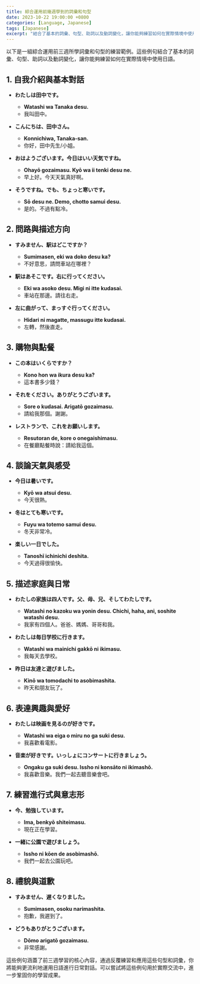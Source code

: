 ```yaml
---
title: 綜合運用前幾週學到的詞彙和句型
date: 2023-10-22 19:00:00 +0800
categories: [Language, Japanese]
tags: [Japanese] 
excerpt: "結合了基本的詞彙、句型、助詞以及動詞變化，讓你能夠練習如何在實際情境中使用日語"
---
```


以下是一組綜合運用前三週所學詞彙和句型的練習範例。這些例句結合了基本的詞彙、句型、助詞以及動詞變化，讓你能夠練習如何在實際情境中使用日語。

## **1. 自我介紹與基本對話**

- **わたしは田中です。**
  - **Watashi wa Tanaka desu.**
  - 我叫田中。

- **こんにちは、田中さん。**
  - **Konnichiwa, Tanaka-san.**
  - 你好，田中先生/小姐。

- **おはようございます。今日はいい天気ですね。**
  - **Ohayō gozaimasu. Kyō wa ii tenki desu ne.**
  - 早上好。今天天氣真好啊。

- **そうですね。でも、ちょっと寒いです。**
  - **Sō desu ne. Demo, chotto samui desu.**
  - 是的。不過有點冷。

## **2. 問路與描述方向**

- **すみません、駅はどこですか？**
  - **Sumimasen, eki wa doko desu ka?**
  - 不好意思，請問車站在哪裡？

- **駅はあそこです。右に行ってください。**
  - **Eki wa asoko desu. Migi ni itte kudasai.**
  - 車站在那邊。請往右走。

- **左に曲がって、まっすぐ行ってください。**
  - **Hidari ni magatte, massugu itte kudasai.**
  - 左轉，然後直走。

## **3. 購物與點餐**

- **この本はいくらですか？**
  - **Kono hon wa ikura desu ka?**
  - 這本書多少錢？

- **それをください。ありがとうございます。**
  - **Sore o kudasai. Arigatō gozaimasu.**
  - 請給我那個。謝謝。

- **レストランで、これをお願いします。**
  - **Resutoran de, kore o onegaishimasu.**
  - 在餐廳點餐時說：請給我這個。

## **4. 談論天氣與感受**

- **今日は暑いです。**
  - **Kyō wa atsui desu.**
  - 今天很熱。

- **冬はとても寒いです。**
  - **Fuyu wa totemo samui desu.**
  - 冬天非常冷。

- **楽しい一日でした。**
  - **Tanoshī ichinichi deshita.**
  - 今天過得很愉快。

## **5. 描述家庭與日常**

- **わたしの家族は四人です。父、母、兄、そしてわたしです。**
  - **Watashi no kazoku wa yonin desu. Chichi, haha, ani, soshite watashi desu.**
  - 我家有四個人。爸爸、媽媽、哥哥和我。

- **わたしは毎日学校に行きます。**
  - **Watashi wa mainichi gakkō ni ikimasu.**
  - 我每天去學校。

- **昨日は友達と遊びました。**
  - **Kinō wa tomodachi to asobimashita.**
  - 昨天和朋友玩了。

## **6. 表達興趣與愛好**

- **わたしは映画を見るのが好きです。**
  - **Watashi wa eiga o miru no ga suki desu.**
  - 我喜歡看電影。

- **音楽が好きです。いっしょにコンサートに行きましょう。**
  - **Ongaku ga suki desu. Issho ni konsāto ni ikimashō.**
  - 我喜歡音樂。我們一起去聽音樂會吧。

## **7. 練習進行式與意志形**

- **今、勉強しています。**
  - **Ima, benkyō shiteimasu.**
  - 現在正在學習。

- **一緒に公園で遊びましょう。**
  - **Issho ni kōen de asobimashō.**
  - 我們一起去公園玩吧。

## **8. 禮貌與道歉**

- **すみません、遅くなりました。**
  - **Sumimasen, osoku narimashita.**
  - 抱歉，我遲到了。

- **どうもありがとうございます。**
  - **Dōmo arigatō gozaimasu.**
  - 非常感謝。

這些例句涵蓋了前三週學習的核心內容，通過反覆練習和應用這些句型和詞彙，你將能夠更流利地運用日語進行日常對話。可以嘗試將這些例句用於實際交流中，進一步鞏固你的學習成果。
